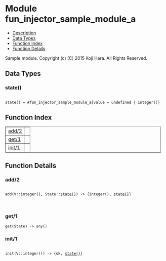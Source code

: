 

# Module fun_injector_sample_module_a #
* [Description](#description)
* [Data Types](#types)
* [Function Index](#index)
* [Function Details](#functions)


Sample module.
Copyright (c) (C) 2015 Koji Hara. All Rights Reserved.


<a name="types"></a>

## Data Types ##




### <a name="type-state">state()</a> ###



<pre><code>
state() = #fun_injector_sample_module_a{value = undefined | integer()}
</code></pre>


<a name="index"></a>

## Function Index ##


<table width="100%" border="1" cellspacing="0" cellpadding="2" summary="function index"><tr><td valign="top"><a href="#add-2">add/2</a></td><td></td></tr><tr><td valign="top"><a href="#get-1">get/1</a></td><td></td></tr><tr><td valign="top"><a href="#init-1">init/1</a></td><td></td></tr></table>


<a name="functions"></a>

## Function Details ##

<a name="add-2"></a>

### add/2 ###


<pre><code>
add(V::integer(), State::<a href="#type-state">state()</a>) -&gt; {integer(), <a href="#type-state">state()</a>}
</code></pre>
<br />


<a name="get-1"></a>

### get/1 ###

`get(State) -> any()`


<a name="init-1"></a>

### init/1 ###


<pre><code>
init(V::integer()) -&gt; {ok, <a href="#type-state">state()</a>}
</code></pre>
<br />



